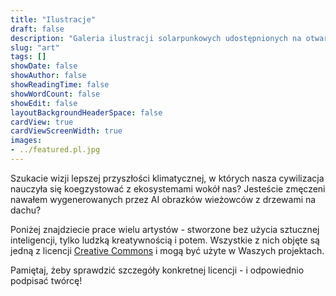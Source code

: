 ```yaml
---
title: "Ilustracje"
draft: false
description: "Galeria ilustracji solarpunkowych udostępnionych na otwartych licencjach"
slug: "art"
tags: []
showDate: false
showAuthor: false
showReadingTime: false
showWordCount: false
showEdit: false
layoutBackgroundHeaderSpace: false
cardView: true
cardViewScreenWidth: true
images:
- ../featured.pl.jpg
---
```


Szukacie wizji lepszej przyszłości klimatycznej, w których nasza cywilizacja nauczyła się koegzystować z ekosystemami wokół nas? Jesteście zmęczeni nawałem wygenerowanych przez AI obrazków wieżowców z drzewami na dachu?

Poniżej znajdziecie prace wielu artystów - stworzone bez użycia sztucznej inteligencji, tylko ludzką kreatywnością i potem. Wszystkie z nich objęte są jedną z licencji [Creative Commons](https://creativecommons.pl/poznaj-licencje-creative-commons/) i mogą być użyte w Waszych projektach.

Pamiętaj, żeby sprawdzić szczegóły konkretnej licencji - i odpowiednio podpisać twórcę!

</BR>
